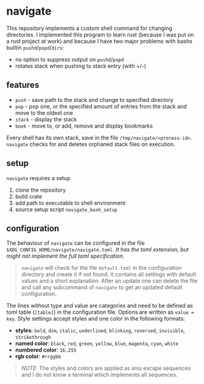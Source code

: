 # navigate

This repository implements a custom shell command for changing directories.
I implemented this program to learn rust (because I was put on a rust project at work) and because I have two major problems with bashs builtin `pushd`/`popd`/`dirs`:
* no option to suppress output on `pushd`/`popd`
* rotates stack when pushing to stack entry (with +/-<entry-number>)

## features

* `push` - save path to the stack and change to specified directory
* `pop` - pop one, or the specified amount of entries from the stack and move to the oldest one
* `stack` - display the stack
* `book` - move to, or add, remove and display bookmarks

Every shell has its own stack, save in the file `/tmp/navigate/<process-id>`.
`navigate` checks for and deletes orphaned stack files on execution.


## setup

`navigate` requires a setup
1) clone the repository
1) build crate
1) add path to executable to shell environment
1) source setup script `navigate_bash_setup`


## configuration

The behaviour of `navigate` can be configured in the file `$XDG_CONFIG_HOME/navigate/navigate.toml`.
*It has the toml extension, but might not implement the full toml specification.*

> `navigate` will check for the file `default.toml` in the configuration directory and create it if not found.
> It contains all settings with default values and a short explanation.
> After an update one can delete the file and call any subcommand of `navigate` to get an updated default configuration.

The lines without type and value are categories and need to be defined as toml table (`[table]`) in the configuration file.
Options are written as `value = key`.
Style settings accept styles and one color in the following formats:
* **styles**: `bold`, `dim`, `italic`, `underlined`, `blinking`, `reversed`, `invisible`, `strikethrough`
* **named color**: `black`, `red`, `green`, `yellow`, `blue`, `magenta`, `cyan`, `white`
* **numbered color**: `16`..`255`
* **rgb color**: `#rrggbb`

> *NOTE*: The styles and colors are applied as ansi escape sequences and I do not know a terminal which implements all sequences.

